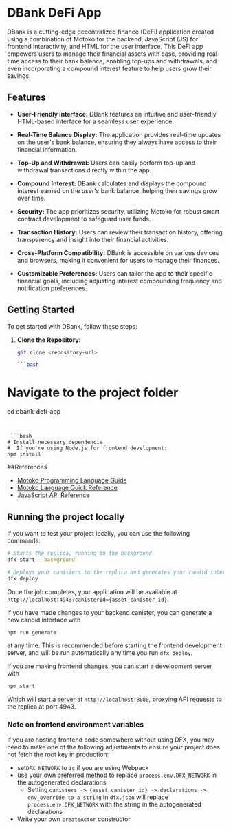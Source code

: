 # DBank DeFi App

DBank is a cutting-edge decentralized finance (DeFi) application created using a combination of Motoko for the backend, JavaScript (JS) for frontend interactivity, and HTML for the user interface. This DeFi app empowers users to manage their financial assets with ease, providing real-time access to their bank balance, enabling top-ups and withdrawals, and even incorporating a compound interest feature to help users grow their savings.

## Features

- **User-Friendly Interface:** DBank features an intuitive and user-friendly HTML-based interface for a seamless user experience.

- **Real-Time Balance Display:** The application provides real-time updates on the user's bank balance, ensuring they always have access to their financial information.

- **Top-Up and Withdrawal:** Users can easily perform top-up and withdrawal transactions directly within the app.

- **Compound Interest:** DBank calculates and displays the compound interest earned on the user's bank balance, helping their savings grow over time.

- **Security:** The app prioritizes security, utilizing Motoko for robust smart contract development to safeguard user funds.

- **Transaction History:** Users can review their transaction history, offering transparency and insight into their financial activities.

- **Cross-Platform Compatibility:** DBank is accessible on various devices and browsers, making it convenient for users to manage their finances.

- **Customizable Preferences:** Users can tailor the app to their specific financial goals, including adjusting interest compounding frequency and notification preferences.

## Getting Started

To get started with DBank, follow these steps:

1. **Clone the Repository:**
   ```bash
   git clone <repository-url>

   ```bash
# Navigate to the project folder
cd dbank-defi-app
```


 ```bash
# Install necessary dependencie
#  If you're using Node.js for frontend development:
npm install
```


##References

- [Motoko Programming Language Guide](https://internetcomputer.org/docs/current/developer-docs/build/cdks/motoko-dfinity/motoko/)
- [Motoko Language Quick Reference](https://internetcomputer.org/docs/current/references/motoko-ref/)
- [JavaScript API Reference](https://erxue-5aaaa-aaaab-qaagq-cai.raw.icp0.io)



## Running the project locally

If you want to test your project locally, you can use the following commands:

```bash
# Starts the replica, running in the background
dfx start --background

# Deploys your canisters to the replica and generates your candid interface
dfx deploy
```

Once the job completes, your application will be available at `http://localhost:4943?canisterId={asset_canister_id}`.

If you have made changes to your backend canister, you can generate a new candid interface with

```bash
npm run generate
```

at any time. This is recommended before starting the frontend development server, and will be run automatically any time you run `dfx deploy`.

If you are making frontend changes, you can start a development server with

```bash
npm start
```

Which will start a server at `http://localhost:8080`, proxying API requests to the replica at port 4943.

### Note on frontend environment variables

If you are hosting frontend code somewhere without using DFX, you may need to make one of the following adjustments to ensure your project does not fetch the root key in production:

- set`DFX_NETWORK` to `ic` if you are using Webpack
- use your own preferred method to replace `process.env.DFX_NETWORK` in the autogenerated declarations
  - Setting `canisters -> {asset_canister_id} -> declarations -> env_override to a string` in `dfx.json` will replace `process.env.DFX_NETWORK` with the string in the autogenerated declarations
- Write your own `createActor` constructor
